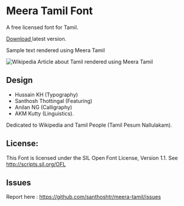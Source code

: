 Meera Tamil Font
================

A free licensed font for Tamil.


[Download ](https://github.com/santhoshtr/meera-tamil/raw/master/MeeraTamil.ttf) latest version.

Sample text rendered using Meera Tamil

![Wikipedia Article about Tamil rendered using Meera Tamil](http://thottingal.in/images/MeeraTamil.png "Wikipedia Article about Tamil rendered using Meera Tamil")

Design
------

* Hussain KH (Typography)
* Santhosh Thottingal (Featuring)
* Anilan NG (Calligraphy) 
* AKM Kutty (Linguistics). 

Dedicated to Wikipedia and Tamil People (Tamil Pesum Nallulakam).

License:
--------

This Font is licensed under the SIL Open Font License, Version 1.1. See http://scripts.sil.org/OFL

Issues
-------

Report here : https://github.com/santhoshtr/meera-tamil/issues
